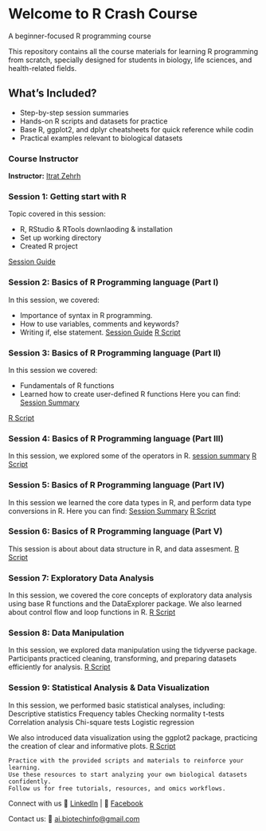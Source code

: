 # Welcome to R Crash Course
A beginner-focused R programming course 

This repository contains all the course materials for learning R programming from scratch, specially designed for students in biology, life sciences, and health-related fields.

## What’s Included?
+ Step-by-step session summaries
+ Hands-on R scripts and datasets for practice
+ Base R, ggplot2, and dplyr cheatsheets for quick reference while codin
+ Practical examples relevant to biological datasets

### Course Instructor
**Instructor:** [Itrat Zehrh](https://www.linkedin.com/in/20zehraitrat/) 

### Session 1: Getting start with R

Topic covered in this session:
+ R, RStudio & RTools downlaoding & installation
+ Set up working directory
+ Created R project
  
[Session Guide](https://github.com/AI-Biotechnology-Bioinformatics/R_programming_Introduction/blob/main/Session1%20Getting%20Start%20with%20R.pdf) 

### Session 2: Basics of R Programming language (Part I)
In this session, we covered:
+ Importance of syntax in R programming.
+ How to use variables, comments and keywords?
+ Writing if, else statement.
  [Session Guide](https://github.com/AI-Biotechnology-Bioinformatics/R_Crash_Course-2025/blob/main/Session%202-Basics%20of%20R%20(Part%20I).pdf)
  [R Script](https://github.com/AI-Biotechnology-Bioinformatics/R_programming_Introduction/blob/main/Session_2_R_Basics_Part_I.R)

### Session 3: Basics of R Programming language (Part II)
In this session we covered:
+ Fundamentals of R functions
+ Learned how to create user-defined R functions 
Here you can find:
[Session Summary](https://github.com/AI-Biotechnology-Bioinformatics/R_programming_Introduction/blob/main/Session%203-Basics%20of%20R%20(Part%20II).pdf)

[R Script](https://github.com/AI-Biotechnology-Bioinformatics/R_programming_Introduction/blob/main/Session_3_R_Basics_Part_II.R)

### Session 4: Basics of R Programming language (Part III)
In this session, we explored some of the operators in R.
[session summary](https://github.com/AI-Biotechnology-Bioinformatics/R_Crash_Course-2025/blob/main/Session%204-Basics%20of%20R%20(Part%20III).pdf)
[R Script](https://github.com/AI-Biotechnology-Bioinformatics/R_Crash_Course-2025/blob/main/Session_4_R_Basics_Part_III.R)

### Session 5: Basics of R Programming language (Part IV)
In this session we learned the core data types in R, and perform data type conversions in R.
Here you can find:
[Session Summary](https://github.com/AI-Biotechnology-Bioinformatics/R_Crash_Course-2025/blob/main/Session%205-Basics%20of%20R%20(Part%20IV).pdf)
[R Script](https://github.com/AI-Biotechnology-Bioinformatics/R_Crash_Course-2025/blob/main/Session_5_R_Basics_Part_IV..R)

### Session 6: Basics of R Programming language (Part V)
This session is about about data structure in R, and data assesment.
[R Script](https://github.com/AI-Biotechnology-Bioinformatics/R_Crash_Course-2025/blob/main/Session_6_R_Basics_Part_V..R)

### Session 7: Exploratory Data Analysis
In this session, we covered the core concepts of exploratory data analysis using base R functions and the DataExplorer package. We also learned about control flow and loop functions in R. 
[R Script](https://github.com/AI-Biotechnology-Bioinformatics/R_Crash_Course-2025/blob/main/Session_7_EDA.R)

### Session 8: Data Manipulation 
In this session, we explored data manipulation using the tidyverse package. Participants practiced cleaning, transforming, and preparing datasets efficiently for analysis.
[R Script](https://github.com/AI-Biotechnology-Bioinformatics/R_Crash_Course-2025/blob/main/Session_8_Data_Manipulation.R)

### Session 9: Statistical Analysis & Data Visualization
In this session, we performed basic statistical analyses, including:
Descriptive statistics
Frequency tables
Checking normality
t-tests
Correlation analysis
Chi-square tests
Logistic regression

We also introduced data visualization using the ggplot2 package, practicing the creation of clear and informative plots. 
[R Script](https://github.com/AI-Biotechnology-Bioinformatics/R_Crash_Course-2025/blob/main/Session_9_Stats_Visualizations.R)

```
Practice with the provided scripts and materials to reinforce your learning.
Use these resources to start analyzing your own biological datasets confidently.
Follow us for free tutorials, resources, and omics workflows.
```
Connect with us
🔗 [LinkedIn](linkedin.com/company/ai-and-biotechnology-bioinformatics) |
📘 [Facebook](https://www.facebook.com/people/AI-and-BiotechnologyBioinformatics/61566611634266/)  

Contact us: 📧 ai.biotechinfo@gmail.com

